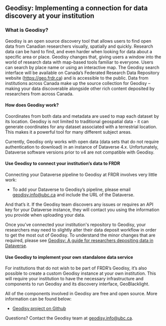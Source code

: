 ﻿## Geodisy: Implementing a connection for data discovery at your institution

### What is Geodisy?
Geodisy is an open source discovery tool that allows users to find open data from Canadian researchers visually, spatially and quickly.
Research data can be hard to find, and even harder when looking for data about a specific area or place. Geodisy changes that, giving users a window into the world of research data with map-based tools familiar to everyone. Users can search by place name or using an interactive map. The Geodisy search interface will be available on Canada’s Federated Research Data Repository website (<https://geo.frdr.ca>) and is accessible to the public. Data from institutions across Canada make up the source collection for Geodisy – making your data discoverable alongside other rich content deposited by researchers from across Canada.

#### How does Geodisy work?
Coordinates from both data and metadata are used to map each dataset by its location. Geodisy is not limited to traditional geospatial data - it can generate coordinates for any dataset associated with a terrestrial location. This makes it a powerful tool for many different subject areas.

Currently, Geodisy only works with open data (data sets that do not require authentication to download) in an instance of Dataverse 4.x. Unfortunately, Dataverse software versions prior to v4 are not compatible with Geodisy.

#### Use Geodisy to connect your institution’s data to FRDR
Connecting your Dataverse pipeline to Geodisy at FRDR involves very little work:

* To add your Dataverse to Geodisy’s pipeline, please email [geodisy.info@ubc.ca](mailto:geodisy.info@ubc.ca) and include the URL of the Dataverse.

And that’s it. If the Geodisy team discovers any issues or requires an API key for your Dataverse instance, they will contact you using the information you provide when uploading your data.

Once you’ve connected your institution's repository to Geodisy, your researchers may need to slightly alter their data deposit workflow in order to get the most out of Geodisy. To understand the minor changes that are required, please see [Geodisy: A guide for researchers depositing data in Dataverse](GeodisyDepositorGuide.md).

#### Use Geodisy to implement your own standalone data service
For institutions that do not wish to be part of FRDR’s Geodisy, it’s also possible to create a custom Geodisy instance at your own institution. This will require your institution to have the necessary infrastructure and components to run Geodisy and its discovery interface, GeoBlacklight.

All of the components involved in Geodisy are free and open source. More information can be found below:

* [Geodisy project on Github](https://github.com/ubc-library/geodisy)

Questions? Contact the Geodisy team at [geodisy.info@ubc.ca](mailto:geodisy.info@ubc.ca).
